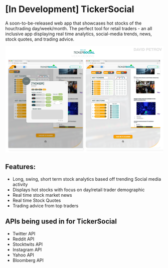 # [In Development] TickerSocial

A soon-to-be-released web app that showcases hot stocks of the hour/trading day/week/month. 
The perfect tool for retail traders - an all inclusive app displaying real time analytics, social-media trends, news, stock quotes, and trading advice.

![](showcase-images/showcase.png)
    
## Features:
- Long, swing, short term stock analytics based off trending Social media activity
- Displays hot stocks with focus on day/retail trader demographic
- Real time stock market news
- Real time Stock Quotes
- Trading advice from top traders

## APIs being used in for TickerSocial
- Twitter API
- Reddit API
- Stocktwits API
- Instagram API
- Yahoo API
- Bloomberg API
